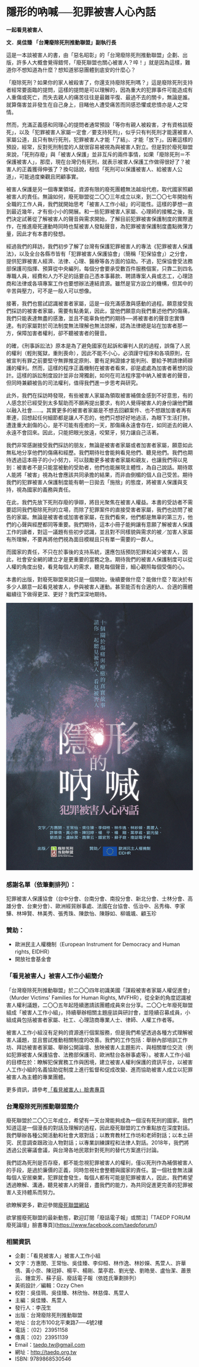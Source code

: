 # 隱形的吶喊──犯罪被害人心內話

**一起看見被害人**

**文．吳佳臻 「台灣廢除死刑推動聯盟」副執行長**

這是一本談被害人的書，由「惡名昭彰」的「台灣廢除死刑推動聯盟」企劃、出版，許多人大概會覺得錯愕，「廢死聯盟也關心被害人？啐！」就是因為這樣，難道你不想知道為什麼？想知道邪惡團體到底安的什麼心？

「廢除死刑？如果你的家人被殺害了，你還支持廢除死刑嗎？」這是廢除死刑支持者經常要面臨的提問，這樣的提問是可以理解的，因為重大的犯罪事件可能造成有人重傷或死亡，而失去親人的痛苦往往是最難平復、最過不去的關卡，無論是誰。就算傷害並非發生在自己身上，目睹他人遭受痛苦而同感恐懼或悲憤亦是人之常情。

然而，充滿正義感和同理心的提問者通常預設「等你有親人被殺害，才有資格談廢死」，以及「犯罪被害人家屬一定會／要支持死刑」，似乎只有判死刑才能還被害人家屬公道，且只有執行死刑，犯罪被害人才能「了結」、才能「放下」。因著這樣的預設，經常，反對死刑制度的人就很容易被視為與被害人對立。但是對於廢死聯盟來說，「死刑存廢」與「被害人保護」並非互斥的兩件事情，如果「廢除死刑＝不保護被害人」，那麼，現在台灣仍有死刑，就表示被害人保護工作做得很好了？被害人的正義獲得伸張了？換句話說，相信「死刑可以保護被害人、給被害人公道」，可能過度樂觀且罔顧事實。

被害人保護是另一個專業領域，資源有限的廢死團體無法越俎代庖，取代國家照顧被害人的責任。無論如何，廢死聯盟從二〇〇三年成立以來，到二〇〇七年開始有全職的工作人員，我們就開始思考「被害人工作小組」的可能性。這樣的夢想一直到最近幾年，才有些小小的開展。和一些犯罪被害人家屬、心理師的接觸之後，我們決定試著從了解被害人的聲音與需求開始，了解目前犯罪被害保護制度的實際運作，在推進廢死運動時同時也幫被害人發點聲音，為犯罪被害保護制度盡點微薄力量，因此才有本書的發想。

經過我們的拜訪，我們初步了解了台灣有保護犯罪被害人的專法《犯罪被害人保護法》，以及全台各縣市皆有「犯罪被害人保護協會」（簡稱「犯保協會」）之分會，提供犯罪被害人經濟、法律、心理、醫療等各方面的協助。不過，犯保協會受法務部保護司指揮、預算從中央編列，每個分會要承受數百件服務個案，只靠二到四名專職人員，經費和人力不足的話要自己憑本事募款、聘請專案人員或志工，心理諮商和法律或各項專案工作也要想辦法連結資源。雖然是官方設立的機構，但其中的辛苦與壓力，可不是一般人可以想像。

接著，我們也嘗試認識被害者家屬，這是一段充滿感激與感動的過程。願意接受我們採訪的被害者家屬，需要有點勇氣，因此，當他們願意向我們重述他們的傷痛，我們只能表達無盡的感激，並且不能辜負他們的期待──將被害者的聲音忠實傳達。有的家屬對於司法制度無法理解也無法諒解，認為法律總是站在加害者那一方，保障加害者權利，卻不聽被害者的聲音。

的確，《刑事訴訟法》原本是為了避免國家在起訴和審判人民的過程，誤傷了人民的權利（輕則冤獄，重則喪命），因此不能不小心，必須謹守程序和各項原則，在被宣判有罪之前要堅守無罪推定原則、要有足夠證據才能判刑、要給予聘請律師辯護的權利。然而，這樣的程序正義機制在被害者看來，卻是處處為加害者著想的設計。這樣的訴訟制度設計並非台灣獨創，如何在司法程序當中納入被害者的聲音，但同時兼顧被告的司法權利，值得我們進一步思考與研究。

此外，我們在採訪時發現，有些被害人家屬為領取被害補償金感到不好意思，有的人感念於已經受到太多幫助而不願再提出要求，有的人覺得被害人的身份讓他們難以融入社會……。其實更多的被害者家屬是不想去回顧案件、也不想跟加害者再有牽連，回想起任何細節都是讓人不忍的，他們只想好好地過活，為眼下生活打拚。遭逢重大創傷的心，是不可能有痊癒的一天，那傷痛永遠會存在，如同逝去的親人永遠不會回來。因此，只能把眼光放遠，咬緊牙，努力讓自己活著。

我們非常感謝接受我們採訪的朋友，無論是被害者家屬或者加害者家屬，願意如此無私地分享他們的傷痛和經歷。我們期待社會能夠看見他們、聽見他們。我們也期待透過這本冊子的小小努力，可以鼓勵更多被害者家屬和親友，也讓我們得以見到：被害者不是只能當被動的受助者，他們也能展現主體性，為自己說話。期待眾人能將「被害」視為社會應該共同承擔的結果，而非由倒楣的個人自己受苦。期待我們的犯罪被害人保護制度能有朝一日拋去「施捨」的態度，將被害人保護與支持，視為國家的義務與責任。

在此，我們先放下死刑存廢的爭辯，將目光聚焦在被害人權益。本書的受訪者不需要認同我們廢除死刑的立場，而除了犯罪案件的直接受害者家屬，我們也訪問了被告的家屬。無論是被害者或加害者家屬，在我們看來，他們都是無辜的第三方，他們的心聲與經歷都同等重要。我們期待，這本小冊子能夠讓有意願了解被害人保護工作的讀者，對這一議題有些初步認識，並且對不同樣貌與需求的被／加害人家屬有所理解，不要再將他們視為面目模糊且只有單一需要的一群人。

而國家的責任，不只在於事後的支持系統，還應包括預防犯罪和減少被害人，因此，社會安全網的建立才是更重要的當務之急。期待我們的被害人保護制度可以從人權的角度出發，看見每個人的需求，聽見每個聲音，細心觀照每個受傷的心。

本書的出版，對廢死聯盟來說只是一個開始，後續要做什麼？能做什麼？取決於有多少人願意一起看見被害人，參與被害人運動。甚至能否有合適的人、合適的團體繼續往下做得更深、更好？我們深深地期待。

![](cover.jpg)

### 感謝名單（依筆劃排列）：

犯罪被害人保護協會（台中分會、台南分會、南投分會、新北分會、士林分會、高雄分會、台東分會）、歐洲經貿辦事處、法國在台協會、伍治中、呂秀梅、李家驊、林坤賢、林美秀、張秀珠、陳歆怡、陳靜如、柳颯颯、顧玉珍

### 贊助：

* 歐洲民主人權機制（European Instrument for Democracy and
Human rights, EIDHR）
* 開放社會基金會

### 「看見被害人」被害人工作小組簡介

「台灣廢除死刑推動聯盟」於­二〇〇四年初識美國「謀殺被害者家屬人權促進會」（Murder Victims' Families for Human Rights, MVFHR），從全新的角度認識被害人權利議題，二〇〇五年起陸續邀請該團體成員來台分享。二〇〇七年廢死聯盟組成「被害人工作小組」，持續舉辦相關主題座談與研討會，並陸續召募成員，小組成員包括被害者家屬、社工、心理諮商專業人士、律師、人權工作者等。

被害人工作小組沒有足夠的資源進行個案服務，但是我們希望透過各種方式理解被害人議題，並且嘗試推動相關制度的改善。我們的工作包括：舉辦內部培訓工作坊、拜訪被害者家屬、舉辦公開論壇、放映被害人主題影片、與相關單位交流（例如犯罪被害人保護協會、法務部保護司、歐洲駐台各辦事處等）。被害人工作小組的目標在於：瞭解犯保實務工作與困境，建立被害人權利保護的資訊平台，以被害人工作小組的名義協助從制度上進行監督和促成改變、進而協助被害人成立以犯罪被害人為主體的專業團體。

更多資訊，請參考[「看見被害人」臉書專頁](https://www.facebook.com/shinealightonvictims/)

### 台灣廢除死刑推動聯盟簡介

廢死聯盟於二〇〇三年成立，希望有一天台灣能夠成為一個沒有死刑的國家。我們知道這是一個漫長的對話及理解的過程，因此廢死聯盟的工作重點放在深度對話。我們舉辦各種公開活動和社會大眾對話；以教育教材工作坊和老師對話；以本土研究、民意調查跟政治人物對話；以專業訓練課程和法律人對話。2018年，我們將透過公民審議會議，與台灣各地民眾針對死刑的替代方案進行討論。

我們認為死刑是否存廢，都不能忽視犯罪被害人的權利，僅以死刑作為補償被害人的手段，是過於廉價的正義，同時忽視社會整體與國家的責任。當一個社會無法讓每個人安居樂業，犯罪就會發生，每個人都有可能是犯罪被害人，因此，我們希望透過瞭解、溝通，聽見被害人的聲音，盡我們的能力，為共同促進更完善的犯罪被害人支持體系而努力。

欲瞭解更多，歡迎參閱[廢死聯盟網站](http://www.taedp.org.tw)

欲掌握廢死聯盟的最新動態，歡迎訂閱「廢話電子報」或關注]「TAEDP FORUM廢死論壇」臉書專頁](https://www.facebook.com/taedpforum/)

### 相關資訊

* 企劃：「看見被害人」被害人工作小組
* 文字：方惠閔、王常怡、吳佳臻、李仰桓、林作逸、林妙嬫、馬萱人、許華倩、黃小奈、陳冠婷、楊平、楊剛、葉亭君、劉光瑩、劉皓旻、盧怡潔、蕭景云、鍾宜芳、蘇子庭、廢話電子報（依姓氏筆劃排列）
* 美術設計／編輯：Ozzy Chen
* 校對：吳佳珮、吳佳臻、林欣怡、林慈偉、馬萱人
* 主編：吳佳臻、馬萱人
* 發行人：李茂生
* 出版：台灣廢除死刑推動聯盟
* 地址：台北市100北平東路7──4號2樓
* 電話：（02）23951158
* 傳真：（02）23951139
* Email：taedp.tw@gmail.com
* 網址：http://taedp.org.tw
* ISBN: 9789868530546
